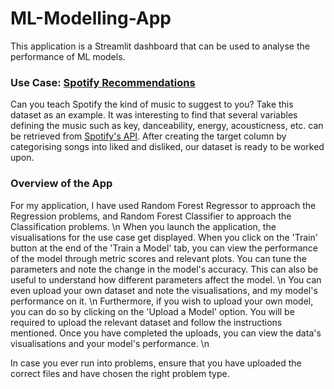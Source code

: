 # ML-Modelling-App
This application is a Streamlit dashboard that can be used to analyse the performance of ML models.

### Use Case: [Spotify Recommendations](https://www.kaggle.com/datasets/bricevergnou/spotify-recommendation/data)
Can you teach Spotify the kind of music to suggest to you? Take this dataset as an example. It was interesting to find that several variables defining the music such as key, danceability, energy, acousticness, etc. can be retrieved from [Spotify's API](https://developer.spotify.com/documentation/web-api). After creating the target column by categorising songs into liked and disliked, our dataset is ready to be worked upon. 

### Overview of the App
For my application, I have used Random Forest Regressor to approach the Regression problems, and Random Forest Classifier to approach the Classification problems. \n
When you launch the application, the visualisations for the use case get displayed. When you click on the 'Train' button at the end of the 'Train a Model' tab, you can view the performance of the model through metric scores and relevant plots. You can tune the parameters and note the change in the model's accuracy. This can also be useful to understand how different parameters affect the model. \n
You can even upload your own dataset and note the visualisations, and my model's performance on it. \n
Furthermore, if you wish to upload your own model, you can do so by clicking on the 'Upload a Model' option. You will be required to upload the relevant dataset and follow the instructions mentioned. Once you have completed the uploads, you can view the data's visualisations and your model's performance. \n

In case you ever run into problems, ensure that you have uploaded the correct files and have chosen the right problem type.
